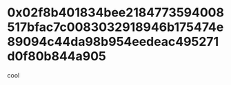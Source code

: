 # 0x02f8b401834bee2184773594008517bfac7c0083032918946b175474e89094c44da98b954eedeac495271d0f80b844a905
cool
